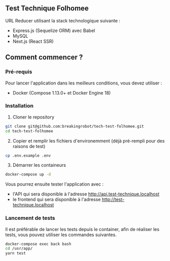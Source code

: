 ## Test Technique Folhomee

URL Reducer utilisant la stack technologique suivante :

- Express.js (Sequelize ORM) avec Babel
- MySQL
- Next.js (React SSR)

## Comment commencer ?

### Pré-requis

Pour lancer l'application dans les meilleurs conditions, vous devez utiliser :

* Docker (Compose 1.13.0+ et Docker Engine 18)

### Installation
1. Cloner le repository
```sh
git clone git@github.com:breakingrobot/tech-test-folhomee.git
cd tech-test-folhomee
```

2. Copier et remplir les fichiers d'environemment (déjà pré-rempli pour des raisons de test)
```sh
cp .env.example .env
```

3. Démarrer les containeurs
```sh
docker-compose up -d
```

Vous pourrez ensuite tester l'application avec :
* l'API qui sera disponible à l'adresse http://api.test-technique.localhost
* le frontend qui sera disponible à l'adresse http://test-technique.localhost

### Lancement de tests

Il est préférable de lancer les tests depuis le container, afin de réaliser les tests, vous pouvez utiliser les commandes suivantes.
```sh
docker-compose exec back bash
cd /usr/app/
yarn test
```
